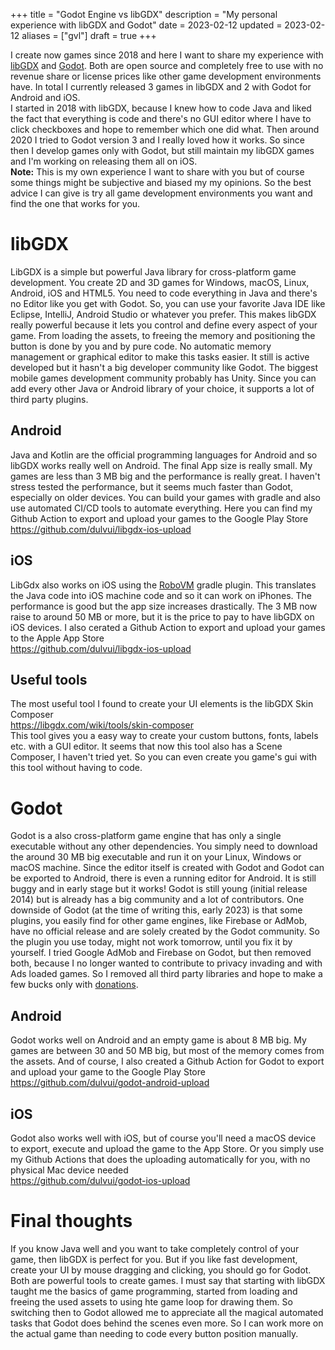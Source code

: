 +++
title = "Godot Engine vs libGDX"
description = "My personal experience with libGDX and Godot"
date = 2023-02-12
updated = 2023-02-12
aliases = ["gvl"]
draft = true
+++

I create now games since 2018 and here I want to share my experience with [libGDX](https://libgdx.com/) and [Godot](https://godotengine.org/).
Both are open source and completely free to use with no revenue share or license prices like other game development environments have.
In total I currently released 3 games in libGDX and 2 with Godot for Android and iOS.  
I started in 2018 with libGDX, because I knew how to code Java and liked the fact that everything is code and there's no GUI editor where I have to click checkboxes and hope to remember which one did what.
Then around 2020 I tried to Godot version 3 and I really loved how it works.
So since then I develop games only with Godot, but still maintain my libGDX games and I'm working on releasing them all on iOS.  
**Note:** This is my own experience I want to share with you but of course some things might be subjective and biased my my opinions.
So the best advice I can give is try all game development environments you want and find the one that works for you.   

# libGDX
LibGDX is a simple but powerful Java library for cross-platform game development. 
You create 2D and 3D games for Windows, macOS, Linux, Android, iOS and HTML5. 
You need to code everything in Java and there's no Editor like you get with Godot.
So, you can use your favorite Java IDE like Eclipse, IntelliJ, Android Studio or whatever you prefer.
This makes libGDX really powerful because it lets you control and define every aspect of your game.
From loading the assets, to freeing the memory and positioning the button is done by you and by pure code.
No automatic memory management or graphical editor to make this tasks easier.
It still is active developed but it hasn't a big developer community like Godot.
The biggest mobile games development community probably has Unity.
Since you can add every other Java or Android library of your choice, it supports a lot of third party plugins.

## Android
Java and Kotlin are the official programming languages for Android and so libGDX works really well on Android.
The final App size is really small.
My games are less than 3 MB big and the performance is really great.
I haven't stress tested the performance, but it seems much faster than Godot, especially on older devices.
You can build your games with gradle and also use automated CI/CD tools to automate everything.
Here you can find my Github Action to export and upload your games to the Google Play Store  
https://github.com/dulvui/libgdx-ios-upload

## iOS
LibGdx also works on iOS using the [RoboVM](https://github.com/robovm/robovm-gradle-plugin) gradle plugin.
This translates the Java code into iOS machine code and so it can work on iPhones.
The performance is good but the app size increases drastically.
The 3 MB now raise to around 50 MB or more, but it is the price to pay to have libGDX on iOS devices.
I also cerated a Github Action to export and upload your games to the Apple App Store  
https://github.com/dulvui/libgdx-ios-upload

## Useful tools
The most useful tool I found to create your UI elements is the libGDX Skin Composer  
https://libgdx.com/wiki/tools/skin-composer  
This tool gives you a easy way to create your custom buttons, fonts, labels etc. with a GUI editor.
It seems that now this tool also has a Scene Composer, I haven't tried yet.
So you can even create you game's gui with this tool without having to code.


# Godot
Godot is a also cross-platform game engine that has only a single executable without any other dependencies.
You simply need to download the around 30 MB big executable and run it on your Linux, Windows or macOS machine.
Since the editor itself is created with Godot and Godot can be exported to Android, there is even a running editor for Android.
It is still buggy and in early stage but it works!
Godot is still young (initial release 2014) but is already has a big community and a lot of contributors.
One downside of Godot (at the time of writing this, early 2023) is that some plugins, you easily find for other game engines, like Firebase or AdMob, have no official release and are solely created by the Godot community.
So the plugin you use today, might not work tomorrow, until you fix it by yourself.
I tried Google AdMob and Firebase on Godot, but then removed both, because I no longer wanted to contribute to privacy invading and with Ads loaded games.
So I removed all third party libraries and hope to make a few bucks only with [donations](/donate).

## Android
Godot works well on Android and an empty game is about 8 MB big.
My games are between 30 and 50 MB big, but most of the memory comes from the assets.
And of course, I also created a Github Action for Godot to export and upload your game to the Google Play Store  
https://github.com/dulvui/godot-android-upload  


## iOS
Godot also works well with iOS, but of course you'll need a macOS device to export, execute and upload the game to the App Store.
Or you simply use my Github Actions that does the uploading automatically for you, with no physical Mac device needed  
https://github.com/dulvui/godot-ios-upload  


# Final thoughts
If you know Java well and you want to take completely control of your game, then libGDX is perfect for you.
But if you like fast development, create your UI by mouse dragging and clicking, you should go for Godot.
Both are powerful tools to create games.
I must say that starting with libGDX taught me the basics of game programming, started from loading and freeing the used assets to using hte game loop for drawing them.
So switching then to Godot allowed me to appreciate all the magical automated tasks that Godot does behind the scenes even more.
So I can work more on the actual game than needing to code every button position manually.